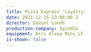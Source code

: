 ```yaml
---
title: Pizza Express 'Loyalty'
date: 2021-12-15 13:08:00 Z
director: Daniel Lundh
production-company: Spindle
equipment: Arri Alexa Mini LF
is-shown: false
---
```


